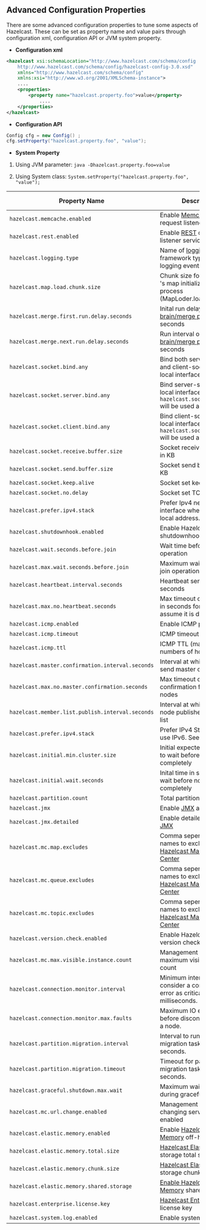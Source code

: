 ## Advanced Configuration Properties

There are some advanced configuration properties to tune some aspects of Hazelcast. These can be set as property name and value pairs through configuration xml, configuration API or JVM system property.

-   **Configuration xml**

```xml
<hazelcast xsi:schemaLocation="http://www.hazelcast.com/schema/config
    http://www.hazelcast.com/schema/config/hazelcast-config-3.0.xsd"
    xmlns="http://www.hazelcast.com/schema/config"
    xmlns:xsi="http://www.w3.org/2001/XMLSchema-instance">
    ....
    <properties>
        <property name="hazelcast.property.foo">value</property>
            ....
    </properties>
</hazelcast>
```
-   **Configuration API**

```java
Config cfg = new Config() ;
cfg.setProperty("hazelcast.property.foo", "value");
```
-   **System Property**

1.  Using JVM parameter: `java -Dhazelcast.property.foo=value`

2.  Using System class: `System.setProperty("hazelcast.property.foo", "value");`

|Property Name|Description|Value Type|Default|
|-------------|-----------|----------|-------|
|`hazelcast.memcache.enabled`|Enable [Memcache](#MemcacheClient) client request listener service|boolean|true|
|`hazelcast.rest.enabled`|Enable [REST](#RestClient) client request listener service|boolean|true|
|`hazelcast.logging.type`|Name of [logging](#Logging) framework type to send logging events.|enum|jdk|
|`hazelcast.map.load.chunk.size`|Chunk size for [MapLoader](#MapPersistence) 's map initialization process (MapLoder.loadAllKeys())|integer|1000|
|`hazelcast.merge.first.run.delay.seconds`|Inital run delay of [split brain/merge process](#NetworkPartitioning) in seconds|integer|300|
|`hazelcast.merge.next.run.delay.seconds`|Run interval of [split brain/merge process](#NetworkPartitioning) in seconds|integer|120|
|`hazelcast.socket.bind.any`|Bind both server-socket and client-sockets to any local interface|boolean|true|
|`hazelcast.socket.server.bind.any`|Bind server-socket to any local interface. If not set, `hazelcast.socket.bind.any` will be used as default.|boolean|true|
|`hazelcast.socket.client.bind.any`|Bind client-sockets to any local interface. If not set, `hazelcast.socket.bind.any` will be used as default.|boolean|true|
|`hazelcast.socket.receive.buffer.size`|Socket receive buffer size in KB|integer|32|
|`hazelcast.socket.send.buffer.size`|Socket send buffer size in KB|integer|32|
|`hazelcast.socket.keep.alive`|Socket set keep alive|boolean|true|
|`hazelcast.socket.no.delay`|Socket set TCP no delay|boolean|true|
|`hazelcast.prefer.ipv4.stack`|Prefer Ipv4 network interface when picking a local address.|boolean|true|
|`hazelcast.shutdownhook.enabled`|Enable Hazelcast shutdownhook thread|boolean|true|
|`hazelcast.wait.seconds.before.join`|Wait time before join operation|integer|5|
|`hazelcast.max.wait.seconds.before.join`|Maximum wait time before join operation|integer|20|
|`hazelcast.heartbeat.interval.seconds`|Heartbeat send interval in seconds|integer|1|
|`hazelcast.max.no.heartbeat.seconds`|Max timeout of heartbeat in seconds for a node to assume it is dead|integer|300|
|`hazelcast.icmp.enabled`|Enable ICMP ping|boolean|false|
|`hazelcast.icmp.timeout`|ICMP timeout in ms|int|1000|
|`hazelcast.icmp.ttl`|ICMP TTL (maximum numbers of hops to try)|int|0|
|`hazelcast.master.confirmation.interval.seconds`|Interval at which nodes send master confirmation|integer|30|
|`hazelcast.max.no.master.confirmation.seconds`|Max timeout of master confirmation from other nodes|integer|450|
|`hazelcast.member.list.publish.interval.seconds`|Interval at which master node publishes a member list|integer|600|
|`hazelcast.prefer.ipv4.stack`|Prefer IPv4 Stack, don't use IPv6. See [IPv6 doc.](#IPv6)|boolean|true|
|`hazelcast.initial.min.cluster.size`|Initial expected cluster size to wait before node to start completely|integer|0|
|`hazelcast.initial.wait.seconds`|Inital time in seconds to wait before node to start completely|integer|0|
|`hazelcast.partition.count`|Total partition count|integer|271|
|`hazelcast.jmx`|Enable [JMX](#JMX) agent|boolean|false|
|`hazelcast.jmx.detailed`|Enable detailed views on [JMX](#JMX)|boolean|false|
|`hazelcast.mc.map.excludes`|Comma seperated map names to exclude from [Hazelcast Management Center](http://www.hazelcast.com/mancenter.jsp)|CSV|null|
|`hazelcast.mc.queue.excludes`|Comma seperated queue names to exclude from [Hazelcast Management Center](http://www.hazelcast.com/mancenter.jsp)|CSV|null|
|`hazelcast.mc.topic.excludes`|Comma seperated topic names to exclude from [Hazelcast Management Center](http://www.hazelcast.com/mancenter.jsp)|CSV|null|
|`hazelcast.version.check.enabled`|Enable Hazelcast new version check on startup|boolean|true|
|`hazelcast.mc.max.visible.instance.count`|Management Center maximum visible instance count|integer|100|
|`hazelcast.connection.monitor.interval`|Minimum interval to consider a connection error as critical in milliseconds.|integer|100|
|`hazelcast.connection.monitor.max.faults`|Maximum IO error count before disconnecting from a node.|integer|3|
|`hazelcast.partition.migration.interval`|Interval to run partition migration tasks in seconds.|integer|0|
|`hazelcast.partition.migration.timeout`|Timeout for partition migration tasks in seconds.|integer|300|
|`hazelcast.graceful.shutdown.max.wait`|Maximum wait seconds during graceful shutdown.|integer|600|
|`hazelcast.mc.url.change.enabled`|Management Center changing server url is enabled|boolean|true|
|`hazelcast.elastic.memory.enabled`|Enable [Hazelcast Elastic Memory](#ElasticMemory) off-heap storage|boolean|false|
|`hazelcast.elastic.memory.total.size`|[Hazelcast Elastic Memory](#ElasticMemory) storage total size in MB|integer|128|
|`hazelcast.elastic.memory.chunk.size`|[Hazelcast Elastic Memory](#ElasticMemory) storage chunk size in KB|integer|1|
|`hazelcast.elastic.memory.shared.storage`|[Enable Hazelcast Elastic Memory](#ElasticMemory) shared storage|boolean|false|
|`hazelcast.enterprise.license.key`|[Hazelcast Enterprise](http://www.hazelcast.com/products.jsp) license key|string|null|
|`hazelcast.system.log.enabled`|Enable system logs|boolean|true|


